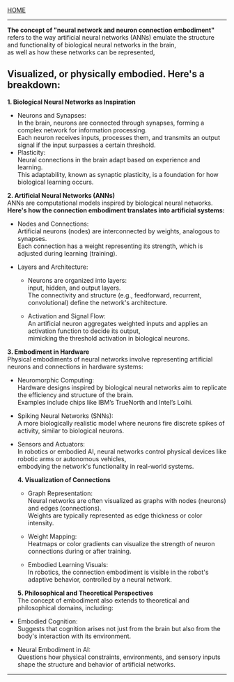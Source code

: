 [HOME](/README.md)   

---   

**The concept of "neural network and neuron connection embodiment"**   
 refers to the way artificial neural networks (ANNs) emulate the structure and functionality of biological neural networks in the brain,     
  as well as how these networks can be represented,    

## Visualized, or physically embodied. Here's a breakdown:   
 **1. Biological Neural Networks as Inspiration**  
- Neurons and Synapses:   
          In the brain, neurons are connected through synapses, forming a complex network for information processing.   
           Each neuron receives inputs, processes them, and transmits an output signal if the input surpasses a certain threshold.   
- Plasticity:   
          Neural connections in the brain adapt based on experience and learning.     
           This adaptability, known as synaptic plasticity, is a foundation for how biological learning occurs.   
   
**2. Artificial Neural Networks (ANNs)**   
      ANNs are computational models inspired by biological neural networks.   
      **Here's how the connection embodiment translates into artificial systems:**    
- Nodes and Connections:     
                Artificial neurons (nodes) are interconnected by weights, analogous to synapses.     
                 Each connection has a weight representing its strength, which is adjusted during learning (training).    

 - Layers and Architecture:     
   - Neurons are organized into layers:   
     input, hidden, and output layers.    
     The connectivity and structure (e.g., feedforward, recurrent, convolutional) define the network's architecture.    
    
   - Activation and Signal Flow:    
      An artificial neuron aggregates weighted inputs and applies an activation function to decide its output,    
      mimicking the threshold activation in biological neurons.    
   
  **3. Embodiment in Hardware**    
      Physical embodiments of neural networks involve representing artificial neurons and connections in hardware systems:     
- Neuromorphic Computing:     
           Hardware designs inspired by biological neural networks aim to replicate the efficiency and structure of the brain.    
            Examples include chips like IBM’s TrueNorth and Intel’s Loihi.   
 
- Spiking Neural Networks (SNNs):    
           A more biologically realistic model where neurons fire discrete spikes of activity, similar to biological neurons.     

- Sensors and Actuators:    
           In robotics or embodied AI, neural networks control physical devices like robotic arms or autonomous vehicles,    
            embodying the network's functionality in real-world systems.    

  **4. Visualization of Connections**   
     - Graph Representation:    
        Neural networks are often visualized as graphs with nodes (neurons) and edges (connections).     
         Weights are typically represented as edge thickness or color intensity.   

     - Weight Mapping:    
        Heatmaps or color gradients can visualize the strength of neuron connections during or after training.    

     - Embodied Learning Visuals:   
        In robotics, the connection embodiment is visible in the robot's adaptive behavior, controlled by a neural network.    

  **5. Philosophical and Theoretical Perspectives**     
     The concept of embodiment also extends to theoretical and philosophical domains, including:    

- Embodied Cognition:   
         Suggests that cognition arises not just from the brain but also from the body's interaction with its environment.   

- Neural Embodiment in AI:  
        Questions how physical constraints, environments, and sensory inputs shape the structure and behavior of artificial networks.
---   
